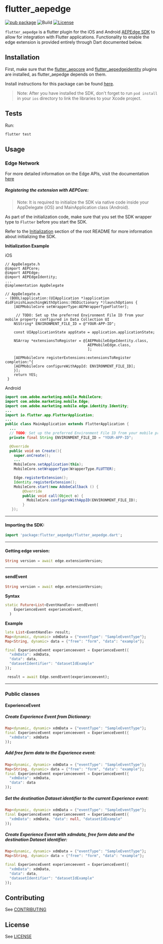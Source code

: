 # flutter_aepedge

[![pub package](https://img.shields.io/pub/v/flutter_aepedge.svg)](https://pub.dartlang.org/packages/flutter_aepedge) ![Build](https://github.com/adobe/aepsdk_flutter/workflows/Dart%20Unit%20Tests%20+%20Android%20Build%20+%20iOS%20Build/badge.svg) [![License](https://img.shields.io/badge/License-Apache%202.0-blue.svg)](https://opensource.org/licenses/Apache-2.0)

`flutter_aepedge` is a flutter plugin for the iOS and Android [AEPEdge SDK](https://aep-sdks.gitbook.io/docs/using-mobile-extensions/adobe-experience-platform-edge) to allow for integration with Flutter applications. Functionality to enable the edge extension is provided entirely through Dart documented below.

## Installation

First, make sure that the [flutter_aepcore](https://github.com/adobe/aepsdk_flutter/blob/main/plugins/flutter_aepcore/README.md) and [flutter_aepedgeidentity](https://github.com/adobe/aepsdk_flutter/blob/main/plugins/flutter_aeedgeidentity/README.md) plugins are installed, as flutter_aepedge depends on them. 

Install instructions for this package can be found [here](https://pub.dev/packages/flutter_aepedge/install).

> Note: After you have installed the SDK, don't forget to run `pod install` in your `ios` directory to link the libraries to your Xcode project.

## Tests

Run:

```bash
flutter test
```

## Usage
### Edge Network

For more detailed information on the Edge APIs, visit the documentation [here](https://aep-sdks.gitbook.io/docs/using-mobile-extensions/adobe-experience-platform-edge)

##### Registering the extension with AEPCore:

 > Note: It is required to initialize the SDK via native code inside your AppDelegate (iOS) and MainApplication class (Android).

As part of the initialization code, make sure that you set the SDK wrapper type to `Flutter` before you start the SDK.

Refer to the [Initialization](https://github.com/adobe/aepsdk_flutter#initializing) section of the root README for more information about initializing the SDK.

**Initialization Example**

iOS
```objc
// AppDelegate.h
@import AEPCore;
@import AEPEdge;
@import AEPEdgeIdentity;
...
@implementation AppDelegate

// AppDelegate.m
- (BOOL)application:(UIApplication *)application didFinishLaunchingWithOptions:(NSDictionary *)launchOptions {
    [AEPMobileCore setWrapperType:AEPWrapperTypeFlutter];

     // TODO: Set up the preferred Environment File ID from your mobile property configured in Data Collection UI
    NSString* ENVIRONMENT_FILE_ID = @"YOUR-APP-ID";
    
    const UIApplicationState appState = application.applicationState;

    NSArray *extensionsToRegister = @[AEPMobileEdgeIdentity.class, 
                                      AEPMobileEdge.class,                                              
                                      ];

    [AEPMobileCore registerExtensions:extensionsToRegister completion:^{
    [AEPMobileCore configureWithAppId: ENVIRONMENT_FILE_ID];
    }];
    return YES;   
 } 
```

Android
```java
import com.adobe.marketing.mobile.MobileCore;
import com.adobe.marketing.mobile.Edge;
import com.adobe.marketing.mobile.edge.identity.Identity;  
...
import io.flutter.app.FlutterApplication;
...
public class MainApplication extends FlutterApplication {
  ...
  // TODO: Set up the preferred Environment File ID from your mobile property configured in Data Collection UI
  private final String ENVIRONMENT_FILE_ID = "YOUR-APP-ID";

  @Override
  public void on Create(){
    super.onCreate();
    ...
    MobileCore.setApplication(this);
    MobileCore.setWrapperType(WrapperType.FLUTTER);

    Edge.registerExtension();
    Identity.registerExtension();
    MobileCore.start(new AdobeCallback () {
        @Override
        public void call(Object o) {
          MobileCore.configureWithAppID(ENVIRONMENT_FILE_ID);
        }
   });
```
------
#### Importing the SDK:
```dart
import 'package:flutter_aepedge/flutter_aepedge.dart';
```
------
#### Getting edge version:
 ```dart
String version = await edge.extensionVersion;
 ```
------
#### sendEvent
 ```dart
String version = await edge.extensionVersion;
 ```
**Syntax**
```dart
static Future<List<EventHandle>> sendEvent(
    ExperienceEvent experienceEvent,
  )
```

**Example**
```dart
late List<EventHandle> result;
Map<dynamic, dynamic> xdmData = {"eventType": "SampleEventType"};
Map<String, dynamic> data = {"free": "form", "data": "example"};

final ExperienceEvent experienceevent = ExperienceEvent({
  "xdmData": xdmData,
  "data": data,
  "datasetIdentifier": "datasetIdExample"
});

 result = await Edge.sendEvent(experienceevent);
```
------
### Public classes
#### ExperienceEvent

##### Create Experience Event from Dictionary:

```dart
Map<dynamic, dynamic> xdmData = {"eventType": "SampleEventType"};
final ExperienceEvent experienceevent = ExperienceEvent({
  "xdmData": xdmData
});
```

##### Add free form data to the Experience event:

```dart
Map<dynamic, dynamic> xdmData = {"eventType": "SampleEventType"};
Map<String, dynamic> data = {"free": "form", "data": "example"};
final ExperienceEvent experienceevent = ExperienceEvent({
  "xdmData": xdmData,
  "data": data
});
```

##### Set the destination Dataset identifier to the current Experience event:

```dart
Map<dynamic, dynamic> xdmData = {"eventType": "SampleEventType"};
final ExperienceEvent experienceevent = ExperienceEvent({
  "xdmData": xdmData, "data": null, "datasetIdExample"
});
```

##### Create Experience Event with xdmdata, free form data and the destination Dataset identifier:

```dart
Map<dynamic, dynamic> xdmData = {"eventType": "SampleEventType"};
Map<String, dynamic> data = {"free": "form", "data": "example"};

final ExperienceEvent experienceevent = ExperienceEvent({
  "xdmData": xdmData,
  "data": data,
  "datasetIdentifier": "datasetIdExample"
});
```

## Contributing
See [CONTRIBUTING](https://github.com/adobe/aepsdk_flutter/blob/main/CONTRIBUTING.md)

## License
See [LICENSE](https://github.com/adobe/aepsdk_flutter/blob/main/LICENSE)
